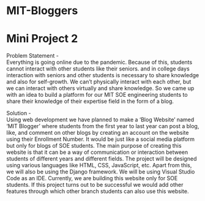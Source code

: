 # MIT-Bloggers
# Mini Project 2

Problem Statement - <br>
Everything is going online due to the pandemic. Because of this, students cannot interact with other students like their seniors. and in college days interaction with seniors and other students is necessary to share knowledge and also for self-growth. We can’t physically interact with each other, but we can interact with others virtually and share knowledge.
So we came up with an idea to build a platform for our MIT SOE engineering students to share their knowledge of their expertise field in the form of a blog. 

Solution - <br>
Using web development we have planned to make a ‘Blog Website’ named ‘MIT Blogger’ where students from the first year to last year can post a blog, 
like, and comment on other blogs by creating an account on the website using their Enrollment Number. It would be just like a social media platform 
but only for blogs of SOE students.
The main purpose of creating this website is that it can be a way of communication or interaction between students of different years and different fields. 
The project will be designed using various languages like HTML, CSS, JavaScript, etc. Apart from this, we will also be using the Django framework. We will 
be using Visual Studio Code as an IDE. Currently, we are building this website only for SOE students. If this project turns out to be successful we would 
add other features through which other branch students can also use this website.
